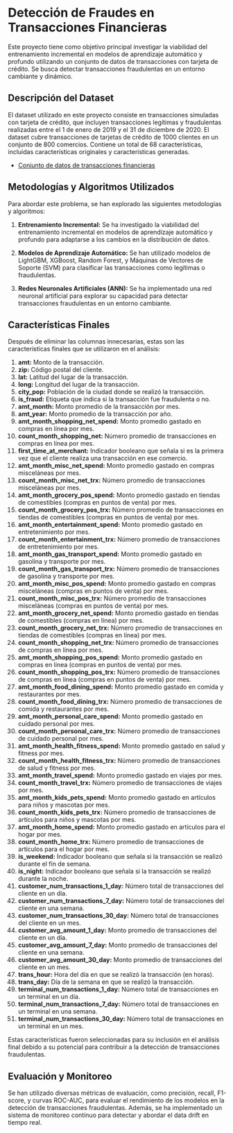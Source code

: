 # Detección de Fraudes en Transacciones Financieras

Este proyecto tiene como objetivo principal investigar la viabilidad del entrenamiento incremental en modelos de aprendizaje automático y profundo utilizando un conjunto de datos de transacciones con tarjeta de crédito. Se busca detectar transacciones fraudulentas en un entorno cambiante y dinámico.

## Descripción del Dataset

El dataset utilizado en este proyecto consiste en transacciones simuladas con tarjeta de crédito, que incluyen transacciones legítimas y fraudulentas realizadas entre el 1 de enero de 2019 y el 31 de diciembre de 2020. El dataset cubre transacciones de tarjetas de crédito de 1000 clientes en un conjunto de 800 comercios. Contiene un total de 68 características, incluidas características originales y características generadas.

- [Conjunto de datos de transacciones financieras](https://drive.google.com/file/d/1_baHRvvi2OKAKdRnHArCGI9ZpYCxAiMg/view?usp=sharing)

## Metodologías y Algoritmos Utilizados

Para abordar este problema, se han explorado las siguientes metodologías y algoritmos:

1. **Entrenamiento Incremental:** Se ha investigado la viabilidad del entrenamiento incremental en modelos de aprendizaje automático y profundo para adaptarse a los cambios en la distribución de datos.

2. **Modelos de Aprendizaje Automático:** Se han utilizado modelos de LightGBM, XGBoost, Random Forest, y Máquinas de Vectores de Soporte (SVM) para clasificar las transacciones como legítimas o fraudulentas.

3. **Redes Neuronales Artificiales (ANN):** Se ha implementado una red neuronal artificial para explorar su capacidad para detectar transacciones fraudulentas en un entorno cambiante.

## Características Finales

Después de eliminar las columnas innecesarias, estas son las características finales que se utilizaron en el análisis:

1. **amt:** Monto de la transacción.
2. **zip:** Código postal del cliente.
3. **lat:** Latitud del lugar de la transacción.
4. **long:** Longitud del lugar de la transacción.
5. **city_pop:** Población de la ciudad donde se realizó la transacción.
6. **is_fraud:** Etiqueta que indica si la transacción fue fraudulenta o no.
7. **amt_month:** Monto promedio de la transacción por mes.
8. **amt_year:** Monto promedio de la transacción por año.
9. **amt_month_shopping_net_spend:** Monto promedio gastado en compras en línea por mes.
10. **count_month_shopping_net:** Número promedio de transacciones en compras en línea por mes.
11. **first_time_at_merchant:** Indicador booleano que señala si es la primera vez que el cliente realiza una transacción en ese comercio.
12. **amt_month_misc_net_spend:** Monto promedio gastado en compras misceláneas por mes.
13. **count_month_misc_net_trx:** Número promedio de transacciones misceláneas por mes.
14. **amt_month_grocery_pos_spend:** Monto promedio gastado en tiendas de comestibles (compras en puntos de venta) por mes.
15. **count_month_grocery_pos_trx:** Número promedio de transacciones en tiendas de comestibles (compras en puntos de venta) por mes.
16. **amt_month_entertainment_spend:** Monto promedio gastado en entretenimiento por mes.
17. **count_month_entertainment_trx:** Número promedio de transacciones de entretenimiento por mes.
18. **amt_month_gas_transport_spend:** Monto promedio gastado en gasolina y transporte por mes.
19. **count_month_gas_transport_trx:** Número promedio de transacciones de gasolina y transporte por mes.
20. **amt_month_misc_pos_spend:** Monto promedio gastado en compras misceláneas (compras en puntos de venta) por mes.
21. **count_month_misc_pos_trx:** Número promedio de transacciones misceláneas (compras en puntos de venta) por mes.
22. **amt_month_grocery_net_spend:** Monto promedio gastado en tiendas de comestibles (compras en línea) por mes.
23. **count_month_grocery_net_trx:** Número promedio de transacciones en tiendas de comestibles (compras en línea) por mes.
24. **count_month_shopping_net_trx:** Número promedio de transacciones de compras en línea por mes.
25. **amt_month_shopping_pos_spend:** Monto promedio gastado en compras en línea (compras en puntos de venta) por mes.
26. **count_month_shopping_pos_trx:** Número promedio de transacciones de compras en línea (compras en puntos de venta) por mes.
27. **amt_month_food_dining_spend:** Monto promedio gastado en comida y restaurantes por mes.
28. **count_month_food_dining_trx:** Número promedio de transacciones de comida y restaurantes por mes.
29. **amt_month_personal_care_spend:** Monto promedio gastado en cuidado personal por mes.
30. **count_month_personal_care_trx:** Número promedio de transacciones de cuidado personal por mes.
31. **amt_month_health_fitness_spend:** Monto promedio gastado en salud y fitness por mes.
32. **count_month_health_fitness_trx:** Número promedio de transacciones de salud y fitness por mes.
33. **amt_month_travel_spend:** Monto promedio gastado en viajes por mes.
34. **count_month_travel_trx:** Número promedio de transacciones de viajes por mes.
35. **amt_month_kids_pets_spend:** Monto promedio gastado en artículos para niños y mascotas por mes.
36. **count_month_kids_pets_trx:** Número promedio de transacciones de artículos para niños y mascotas por mes.
37. **amt_month_home_spend:** Monto promedio gastado en artículos para el hogar por mes.
38. **count_month_home_trx:** Número promedio de transacciones de artículos para el hogar por mes.
39. **is_weekend:** Indicador booleano que señala si la transacción se realizó durante el fin de semana.
40. **is_night:** Indicador booleano que señala si la transacción se realizó durante la noche.
41. **customer_num_transactions_1_day:** Número total de transacciones del cliente en un día.
42. **customer_num_transactions_7_day:** Número total de transacciones del cliente en una semana.
43. **customer_num_transactions_30_day:** Número total de transacciones del cliente en un mes.
44. **customer_avg_amount_1_day:** Monto promedio de transacciones del cliente en un día.
45. **customer_avg_amount_7_day:** Monto promedio de transacciones del cliente en una semana.
46. **customer_avg_amount_30_day:** Monto promedio de transacciones del cliente en un mes.
47. **trans_hour:** Hora del día en que se realizó la transacción (en horas).
48. **trans_day:** Día de la semana en que se realizó la transacción.
49. **terminal_num_transactions_1_day:** Número total de transacciones en un terminal en un día.
50. **terminal_num_transactions_7_day:** Número total de transacciones en un terminal en una semana.
51. **terminal_num_transactions_30_day:** Número total de transacciones en un terminal en un mes.

Estas características fueron seleccionadas para su inclusión en el análisis final debido a su potencial para contribuir a la detección de transacciones fraudulentas.

## Evaluación y Monitoreo

Se han utilizado diversas métricas de evaluación, como precisión, recall, F1-score, y curvas ROC-AUC, para evaluar el rendimiento de los modelos en la detección de transacciones fraudulentas. Además, se ha implementado un sistema de monitoreo continuo para detectar y abordar el data drift en tiempo real.
